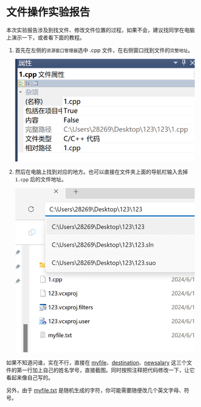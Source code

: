 # 文件操作实验报告

本次实验报告涉及到找文件、修改文件位置的过程，如果不会，建议找同学在电脑上演示一下，或者看下面的教程。

1. 首先在左侧的`资源窗口管理器`选中 .cpp 文件，在右侧窗口找到文件的`完整地址`。

   ![属性](../../assets/file_attribute.png)

2. 然后在电脑上找到对应的地方。也可以直接在文件夹上面的导航栏输入去掉 `1.cpp` 后的文件地址。

   ![文件地址](../../assets/location.png)

如果不知道问谁，实在不行，直接在 [myfile](./myfile.txt)、[destination](./destination.txt)、[newsalary](./newsalary.txt) 这三个文件的第一行加上自己的姓名学号，直接截图。同时按照注释把代码修改一下，让它看起来像自己写的。

另外，由于 [myfile.txt](./myfile.txt) 是随机生成的字符，你可能需要随便改几个英文字母、符号。
